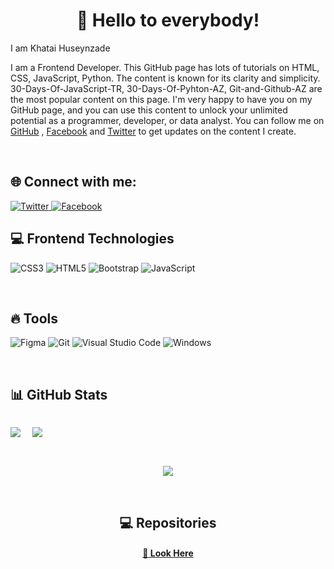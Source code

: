<div style="display: flex; justify-content: center;"
<img align="right" src="https://komarev.com/ghpvc/?username=bilgegates&label=Profile%20views&color=green&style=flat">
<h1 align="left">👋 Hello to everybody!</h2>
</div
<h2>I am Khatai Huseynzade</h2>

<p>
I am a Frontend Developer. This GitHub page has lots of tutorials on HTML, CSS, JavaScript, Python. The content is known for its clarity and simplicity. 30-Days-Of-JavaScript-TR, 30-Days-Of-Pyhton-AZ, Git-and-Github-AZ are the most popular content on this page. I'm very happy to have you on my GitHub page, and you can use this content to unlock your unlimited potential as a programmer, developer, or data analyst. You can follow me on <a href="github.com/bilgegates" target="_blank">GitHub</a> , <a href="facebook.com/profile.php?id=100091496015332" target="_blank">Facebook</a> and <a href="twitter.com/developerkhatai" target="_blank">Twitter</a> to get updates on the content I create.
</p>
<br>
<h2 align="left"> 🌐 Connect with me:</h3>
 <a href="https://www.twitter.com/developerkhatai" target="_blank">
        <img src="https://img.shields.io/badge/twitter-blue.svg?style=for-the-badge&logo=twitter&logoColor=white" alt="Twitter">
</a>
 <a href="https://www.facebook.com/profile.php?id=100091496015332" target="_blank" >
        <img src="https://img.shields.io/badge/facebook-white.svg?style=for-the-badge&logo=facebook&logoColor=blue" alt="Facebook">
</a>
<br>
<h2 align="left"> 💻 Frontend Technologies</h3>

![CSS3](https://img.shields.io/badge/css3-%231572B6.svg?style=for-the-badge&logo=css3&logoColor=white)
![HTML5](https://img.shields.io/badge/html5-%23E34F26.svg?style=for-the-badge&logo=html5&logoColor=white)
![Bootstrap](https://img.shields.io/badge/bootstrap-%23563D7C.svg?style=for-the-badge&logo=bootstrap&logoColor=white)
![JavaScript](https://img.shields.io/badge/javascript-%23323330.svg?style=for-the-badge&logo=javascript&logoColor=%23F7DF1E)

<br>
<h2 align="left"> 🔥 Tools</h3>

![Figma](https://img.shields.io/badge/figma-%23F24E1E.svg?style=for-the-badge&logo=figma&logoColor=white)
![Git](https://img.shields.io/badge/git-%231572B6.svg?style=for-the-badge&logo=git&logoColor=white)
![Visual Studio Code](https://img.shields.io/badge/Visual-Studio%23.svg?style=for-the-badge&logo=Visual-Studio&logoColor=white)
![Windows](https://img.shields.io/badge/Windows-%23734F96.svg?style=for-the-badge&logo=Windows&logoColor=white)

<br>
<h2 align="left"> 📊 GitHub Stats </h1>
<div style="display: flex; align-items: flex-start;gap: 1rem;">
<div>
<p>
<img align="left" src="https://github-readme-stats.vercel.app/api?username=BilgeGates&theme=blue-green&hide_border=true&include_all_commits=false&count_private=true" />
</p>
</div>

<div>
<p>&nbsp;<img align="left"  src="https://github-readme-stats.vercel.app/api/top-langs/?username=BilgeGates&theme=blue-green&hide_border=true&include_all_commits=false&count_private=true&layout=compact" />
</p></div>
</div>
<br>
<div style="text-align: center;">
<p><img align="center" src="https://github-readme-streak-stats.herokuapp.com/?user=BilgeGates&theme=blue-green&hide_border=true"></p>
</div>
<br>
  <h2 align="center">💻 Repositories </h2>
  <div width="100%" align="center">
  </div>
  <h4 align="center">
    <a href="https://github.com/bilgegates?tab=repositories" title="Show Repositories">🔎 Look Here </a>
  </h4>


